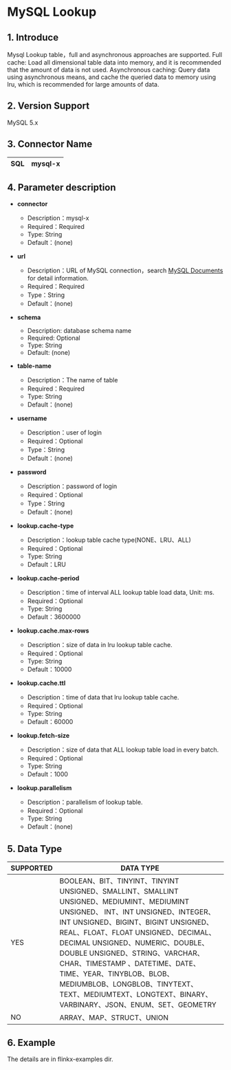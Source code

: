 # MySQL Lookup

## 1. Introduce

Mysql Lookup table，full and asynchronous approaches are supported. Full cache: Load all dimensional table data into
memory, and it is recommended that the amount of data is not used. Asynchronous caching: Query data using asynchronous
means, and cache the queried data to memory using lru, which is recommended for large amounts of data.

## 2. Version Support

MySQL 5.x

## 3. Connector Name

| SQL | mysql-x |
| --- | --- |

## 4. Parameter description

- **connector**
    - Description：mysql-x
    - Required：Required
    - Type: String
    - Default：(none)


- **url**
    - Description：URL of MySQL connection，search [MySQL Documents](https://dev.mysql.com/doc/) for detail information.
    - Required：Required
    - Type：String
    - Default：(none)

- **schema**
  - Description: database schema name
  - Required: Optional
  - Type: String
  - Default: (none)


- **table-name**
    - Description：The name of table
    - Required：Required
    - Type: String
    - Default：(none)


- **username**
    - Description：user of login
    - Required：Optional
    - Type：String
    - Default：(none)


- **password**
    - Description：password of login
    - Required：Optional
    - Type：String
    - Default：(none)


- **lookup.cache-type**
    - Description：lookup table cache type(NONE、LRU、ALL)
    - Required：Optional
    - Type: String
    - Default：LRU


- **lookup.cache-period**
    - Description：time of interval ALL lookup table load data, Unit: ms.
    - Required：Optional
    - Type: String
    - Default：3600000


- **lookup.cache.max-rows**
    - Description：size of data in lru lookup table cache.
    - Required：Optional
    - Type: String
    - Default：10000


- **lookup.cache.ttl**
    - Description：time of data that lru lookup table cache.
    - Required：Optional
    - Type: String
    - Default：60000


- **lookup.fetch-size**
    - Description：size of data that ALL lookup table load in every batch.
    - Required：Optional
    - Type: String
    - Default：1000


- **lookup.parallelism**
    - Description：parallelism of lookup table.
    - Required：Optional
    - Type: String
    - Default：(none)

## 5. Data Type

| SUPPORTED | DATA TYPE |
| --- | --- |
| YES |BOOLEAN、BIT、TINYINT、TINYINT UNSIGNED、SMALLINT、SMALLINT UNSIGNED、MEDIUMINT、MEDIUMINT UNSIGNED、 INT、INT UNSIGNED、INTEGER、INT UNSIGNED、BIGINT、BIGINT UNSIGNED、REAL、FLOAT、FLOAT UNSIGNED、DECIMAL、DECIMAL UNSIGNED、NUMERIC、DOUBLE、DOUBLE UNSIGNED、STRING、VARCHAR、CHAR、TIMESTAMP 、DATETIME、DATE、TIME、YEAR、TINYBLOB、BLOB、MEDIUMBLOB、LONGBLOB、TINYTEXT、TEXT、MEDIUMTEXT、LONGTEXT、BINARY、VARBINARY、JSON、ENUM、SET、GEOMETRY  |
| NO        | ARRAY、MAP、STRUCT、UNION                                    |

## 6. Example

The details are in flinkx-examples dir.


